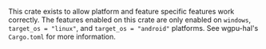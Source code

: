 This crate exists to allow platform and feature specific features work correctly. The features
enabled on this crate are only enabled on `windows`, `target_os = "linux"`, and `target_os = "android"`
platforms. See wgpu-hal's `Cargo.toml` for more information.
